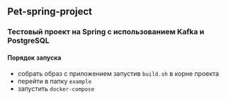 ## Pet-spring-project

### Тестовый проект на Spring с использованием Kafka и PostgreSQL

#### Порядок запуска
- собрать образ с приложением запустив `build.sh` в корне проекта
- перейти в папку `example`
- запустить `docker-compose`